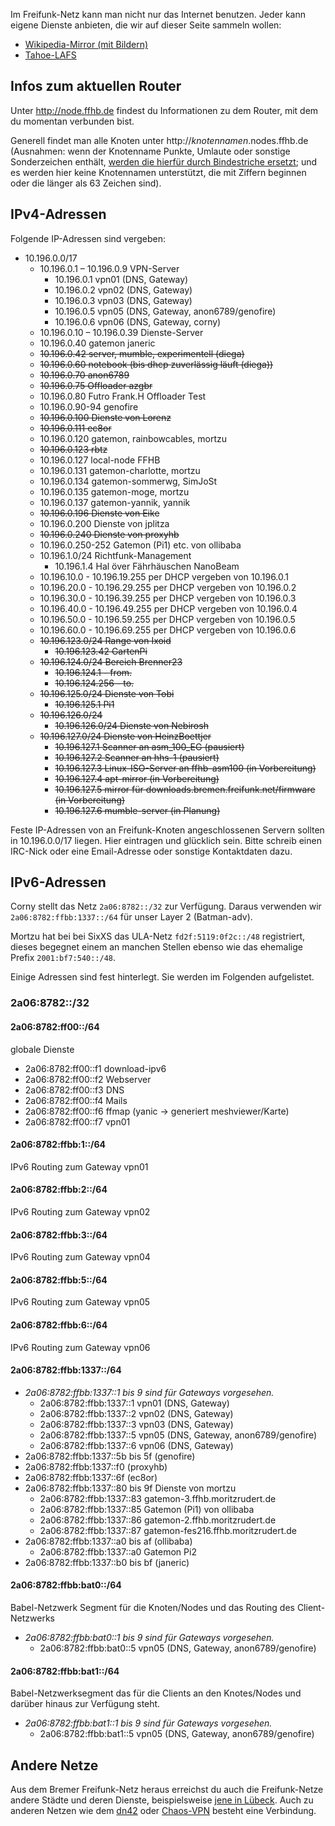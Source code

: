 Im Freifunk-Netz kann man nicht nur das Internet benutzen. Jeder kann eigene Dienste anbieten, die wir auf dieser Seite sammeln wollen:

* [Wikipedia-Mirror (mit Bildern)](http://wikipedia.ffhb.de)
* [Tahoe-LAFS](/Dienste/Tahoe-LAFS)

## Infos zum aktuellen Router
Unter http://node.ffhb.de findest du Informationen zu dem Router, mit dem du momentan verbunden bist.

Generell findet man alle Knoten unter http://_knotennamen_.nodes.ffhb.de (Ausnahmen: wenn der Knotenname Punkte, Umlaute oder sonstige Sonderzeichen enthält, [werden die hierfür durch Bindestriche ersetzt](https://github.com/FreifunkBremen/ansible/blob/master/roles/nsd/files/zonegen.py#L13); und es werden hier keine Knotennamen unterstützt, die mit Ziffern beginnen oder die länger als 63 Zeichen sind).

## IPv4-Adressen
Folgende IP-Adressen sind vergeben:

* 10.196.0.0/17
    * 10.196.0.1 – 10.196.0.9 VPN-Server
        * 10.196.0.1 vpn01 (DNS, Gateway)
        * 10.196.0.2 vpn02 (DNS, Gateway)
        * 10.196.0.3 vpn03 (DNS, Gateway)
        * 10.196.0.5 vpn05 (DNS, Gateway, anon6789/genofire)
        * 10.196.0.6 vpn06 (DNS, Gateway, corny)
    * 10.196.0.10 – 10.196.0.39 Dienste-Server
    * 10.196.0.40 gatemon janeric
    * ~~10.196.0.42 server, mumble, experimentell (diega)~~
    * ~~10.196.0.60 notebook (bis dhcp zuverlässig läuft (diega))~~
    * ~~10.196.0.70 anon6789~~
    * ~~10.196.0.75 Offloader azgbr~~
    * 10.196.0.80 Futro Frank.H Offloader Test
    * 10.196.0.90-94 genofire
    * ~~10.196.0.100 Dienste von Lorenz~~
    * ~~10.196.0.111 ec8or~~
    * 10.196.0.120 gatemon, rainbowcables, mortzu
    * ~~10.196.0.123 rbtz~~
    * 10.196.0.127 local-node FFHB
    * 10.196.0.131 gatemon-charlotte, mortzu
    * 10.196.0.134 gatemon-sommerwg, SimJoSt
    * 10.196.0.135 gatemon-moge, mortzu
    * 10.196.0.137 gatemon-yannik, yannik
    * ~~10.196.0.196 Dienste von Eike~~
    * 10.196.0.200 Dienste von jplitza
    * ~~10.196.0.240 Dienste von proxyhb~~
    * 10.196.0.250-252 Gatemon (Pi1) etc. von ollibaba
    * 10.196.1.0/24 Richtfunk-Management
        * 10.196.1.4 Hal över Fährhäuschen NanoBeam
    * 10.196.10.0 - 10.196.19.255 per DHCP vergeben von 10.196.0.1
    * 10.196.20.0 - 10.196.29.255 per DHCP vergeben von 10.196.0.2
    * 10.196.30.0 - 10.196.39.255 per DHCP vergeben von 10.196.0.3
    * 10.196.40.0 - 10.196.49.255 per DHCP vergeben von 10.196.0.4
    * 10.196.50.0 - 10.196.59.255 per DHCP vergeben von 10.196.0.5
    * 10.196.60.0 - 10.196.69.255 per DHCP vergeben von 10.196.0.6
    * ~~10.196.123.0/24 Range von Ixoid~~
        * ~~10.196.123.42 GartenPi~~
    * ~~10.196.124.0/24 Bereich Brenner23~~
        * ~~10.196.124.1  - from.~~
        * ~~10.196.124.256 - to.~~
    * ~~10.196.125.0/24 Dienste von Tobi~~
        * ~~10.196.125.1 Pi1~~
    * ~~10.196.126.0/24~~
        * ~~10.196.126.0/24 Dienste von Nebirosh~~
    * ~~10.196.127.0/24 Dienste von HeinzBoettjer~~
        * ~~10.196.127.1 Scanner an asm_100_EG (pausiert)~~
        * ~~10.196.127.2 Scanner an hhs-1 (pausiert)~~
        * ~~10.196.127.3 Linux-ISO-Server an ffhb-asm100 (in Vorbereitung)~~
        * ~~10.196.127.4 apt-mirror (in Vorbereitung)~~
        * ~~10.196.127.5 mirror für downloads.bremen.freifunk.net/firmware (in Vorbereitung)~~
        * ~~10.196.127.6 mumble-server (in Planung)~~

Feste IP-Adressen von an Freifunk-Knoten angeschlossenen Servern sollten in 10.196.0.0/17 liegen. Hier eintragen und glücklich sein. Bitte schreib einen IRC-Nick oder eine Email-Adresse oder sonstige Kontaktdaten dazu.

## IPv6-Adressen
Corny stellt das Netz `2a06:8782::/32` zur Verfügung.
Daraus verwenden wir `2a06:8782:ffbb:1337::/64` für unser Layer 2 (Batman-adv).


Mortzu hat bei bei SixXS das ULA-Netz `fd2f:5119:0f2c::/48` registriert, dieses begegnet einem an manchen Stellen ebenso wie das ehemalige Prefix `2001:bf7:540::/48`.

Einige Adressen sind fest hinterlegt. Sie werden im Folgenden aufgelistet.

### 2a06:8782::/32
#### 2a06:8782:ff00::/64
globale Dienste
* 2a06:8782:ff00::f1 download-ipv6
* 2a06:8782:ff00::f2 Webserver
* 2a06:8782:ff00::f3 DNS
* 2a06:8782:ff00::f4 Mails
* 2a06:8782:ff00::f6 ffmap (yanic -> generiert meshviewer/Karte)
* 2a06:8782:ff00::f7 vpn01

#### 2a06:8782:ffbb:1::/64
IPv6 Routing zum Gateway vpn01
#### 2a06:8782:ffbb:2::/64
IPv6 Routing zum Gateway vpn02
#### 2a06:8782:ffbb:3::/64
IPv6 Routing zum Gateway vpn04
#### 2a06:8782:ffbb:5::/64
IPv6 Routing zum Gateway vpn05
#### 2a06:8782:ffbb:6::/64
IPv6 Routing zum Gateway vpn06
#### 2a06:8782:ffbb:1337::/64
* *2a06:8782:ffbb:1337::1 bis 9 sind für Gateways vorgesehen.*
  * 2a06:8782:ffbb:1337::1 vpn01 (DNS, Gateway)
  * 2a06:8782:ffbb:1337::2 vpn02 (DNS, Gateway)
  * 2a06:8782:ffbb:1337::3 vpn03 (DNS, Gateway)
  * 2a06:8782:ffbb:1337::5 vpn05 (DNS, Gateway, anon6789/genofire)
  * 2a06:8782:ffbb:1337::6 vpn06 (DNS, Gateway)
* 2a06:8782:ffbb:1337::5b bis 5f (genofire)
* 2a06:8782:ffbb:1337::f0 (proxyhb)
* 2a06:8782:ffbb:1337::6f (ec8or)
* 2a06:8782:ffbb:1337::80 bis 9f Dienste von mortzu
  * 2a06:8782:ffbb:1337::83 gatemon-3.ffhb.moritzrudert.de
  * 2a06:8782:ffbb:1337::85 Gatemon (Pi1) von ollibaba
  * 2a06:8782:ffbb:1337::86 gatemon-2.ffhb.moritzrudert.de
  * 2a06:8782:ffbb:1337::87 gatemon-fes216.ffhb.moritzrudert.de
* 2a06:8782:ffbb:1337::a0 bis af (ollibaba)
  * 2a06:8782:ffbb:1337::a0 Gatemon Pi2
* 2a06:8782:ffbb:1337::b0 bis bf (janeric)

#### 2a06:8782:ffbb:bat0::/64
Babel-Netzwerk Segment für die Knoten/Nodes und das Routing des Client-Netzwerks

* *2a06:8782:ffbb:bat0::1 bis 9 sind für Gateways vorgesehen.*
  * 2a06:8782:ffbb:bat0::5 vpn05 (DNS, Gateway, anon6789/genofire)


#### 2a06:8782:ffbb:bat1::/64
Babel-Netzwerksegment das für die Clients an den Knotes/Nodes und darüber hinaus zur Verfügung steht.

* *2a06:8782:ffbb:bat1::1 bis 9 sind für Gateways vorgesehen.*
  * 2a06:8782:ffbb:bat1::5 vpn05 (DNS, Gateway, anon6789/genofire)

## Andere Netze
Aus dem Bremer Freifunk-Netz heraus erreichst du auch die Freifunk-Netze andere Städte und deren Dienste, beispielsweise [jene in Lübeck](http://luebeck.freifunk.net/wiki/Freifunk-verwenden). Auch zu anderen Netzen wie dem [dn42](http://dn42.net) oder [Chaos-VPN](http://wiki.hamburg.ccc.de/index.php/ChaosVPN) besteht eine Verbindung.

